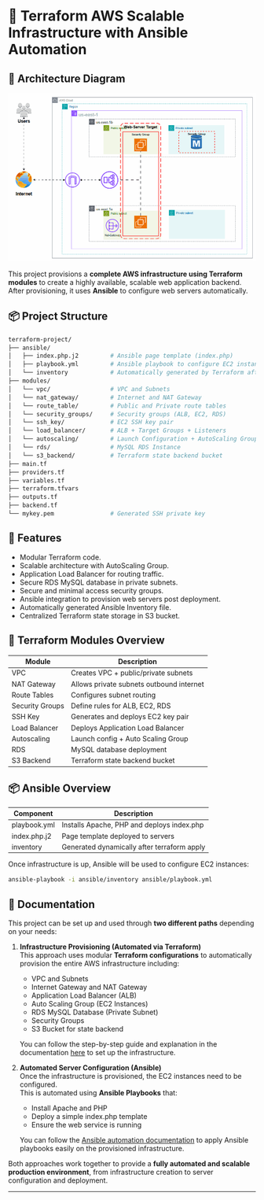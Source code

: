 # 📘 Terraform AWS Scalable Infrastructure with Ansible Automation

## 🧠 Architecture Diagram

![Automated Photo](Animation.gif)

This project provisions a **complete AWS infrastructure using Terraform modules** to create a highly available, scalable web application backend.  
After provisioning, it uses **Ansible** to configure web servers automatically.

## 📦 Project Structure

```bash
terraform-project/
├── ansible/
│   ├── index.php.j2         # Ansible page template (index.php)
│   ├── playbook.yml         # Ansible playbook to configure EC2 instances
│   └── inventory            # Automatically generated by Terraform after apply
├── modules/
│   └── vpc/                 # VPC and Subnets
│   └── nat_gateway/         # Internet and NAT Gateway
│   └── route_table/         # Public and Private route tables
│   └── security_groups/     # Security groups (ALB, EC2, RDS)
│   └── ssh_key/             # EC2 SSH key pair
│   └── load_balancer/       # ALB + Target Groups + Listeners
│   └── autoscaling/         # Launch Configuration + AutoScaling Group + Inventory Generator
│   └── rds/                 # MySQL RDS Instance
│   └── s3_backend/          # Terraform state backend bucket
├── main.tf
├── providers.tf
├── variables.tf
├── terraform.tfvars
├── outputs.tf
├── backend.tf
└── mykey.pem                # Generated SSH private key
```
## 🚀 Features

- Modular Terraform code.
- Scalable architecture with AutoScaling Group.
- Application Load Balancer for routing traffic.
- Secure RDS MySQL database in private subnets.
- Secure and minimal access security groups.
- Ansible integration to provision web servers post deployment.
- Automatically generated Ansible Inventory file.
- Centralized Terraform state storage in S3 bucket.

## 📌 Terraform Modules Overview

| Module | Description |
|--------|-------------|
| VPC | Creates VPC + public/private subnets |
| NAT Gateway | Allows private subnets outbound internet |
| Route Tables | Configures subnet routing |
| Security Groups | Define rules for ALB, EC2, RDS |
| SSH Key | Generates and deploys EC2 key pair |
| Load Balancer | Deploys Application Load Balancer |
| Autoscaling | Launch config + Auto Scaling Group |
| RDS | MySQL database deployment |
| S3 Backend | Terraform state backend bucket |

## 📦 Ansible Overview

| Component | Description |
|-----------|-------------|
| playbook.yml | Installs Apache, PHP and deploys index.php |
| index.php.j2 | Page template deployed to servers |
| inventory | Generated dynamically after terraform apply |

Once infrastructure is up, Ansible will be used to configure EC2 instances:

```bash
ansible-playbook -i ansible/inventory ansible/playbook.yml
```

## 📝 Documentation

This project can be set up and used through **two different paths** depending on your needs:

1. **Infrastructure Provisioning (Automated via Terraform)**  
   This approach uses modular **Terraform configurations** to automatically provision the entire AWS infrastructure including:
   
   - VPC and Subnets
   - Internet Gateway and NAT Gateway
   - Application Load Balancer (ALB)
   - Auto Scaling Group (EC2 Instances)
   - RDS MySQL Database (Private Subnet)
   - Security Groups
   - S3 Bucket for state backend

   You can follow the step-by-step guide and explanation in the documentation [here](https://shard-knee-e78.notion.site/Scalable-Web-Application-Infrastructure-on-AWS-Terraform-Ansible-1e688e9cf72c80fe84bfc347bc8bc5d7?pvs=4) to set up the infrastructure.

2. **Automated Server Configuration (Ansible)**  
   Once the infrastructure is provisioned, the EC2 instances need to be configured.  
   This is automated using **Ansible Playbooks** that:
   
   - Install Apache and PHP
   - Deploy a simple index.php template
   - Ensure the web service is running

   You can follow the [Ansible automation documentation](https://shard-knee-e78.notion.site/Modules-Of-Scalable-Web-Application-Infrastructure-1e688e9cf72c804e8b54c613f93822c0?pvs=4) to apply Ansible playbooks easily on the provisioned infrastructure.

Both approaches work together to provide a **fully automated and scalable production environment**, from infrastructure creation to server configuration and deployment.

---
